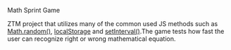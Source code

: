 Math Sprint Game

ZTM project that utilizes many of the common used JS methods such as [Math.random()](https://developer.mozilla.org/en-US/docs/Web/JavaScript/Reference/Global_Objects/Math/random), [localStorage](https://developer.mozilla.org/en-US/docs/Web/API/Window/localStorage) and [setInterval()](https://developer.mozilla.org/en-US/docs/Web/API/setInterval).The game tests how fast the user can recognize right or wrong mathematical equation.
